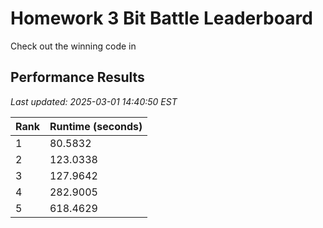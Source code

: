 # Homework 3 Bit Battle Leaderboard

Check out the winning code in

## Performance Results

*Last updated: 2025-03-01 14:40:50 EST*

| Rank | Runtime (seconds) |
|------|------------------|
| 1 | 80.5832 |
| 2 | 123.0338 |
| 3 | 127.9642 |
| 4 | 282.9005 |
| 5 | 618.4629 |

